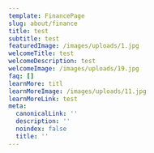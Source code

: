 ```yaml
---
template: FinancePage
slug: about/finance
title: test
subtitle: test
featuredImage: /images/uploads/1.jpg
welcomeTitle: test
welcomeDescription: test
welcomeImage: /images/uploads/19.jpg
faq: []
learnMore: titl
learnMoreImage: /images/uploads/11.jpg
learnMoreLink: test
meta:
  canonicalLink: ''
  description: ''
  noindex: false
  title: ''
---
```


